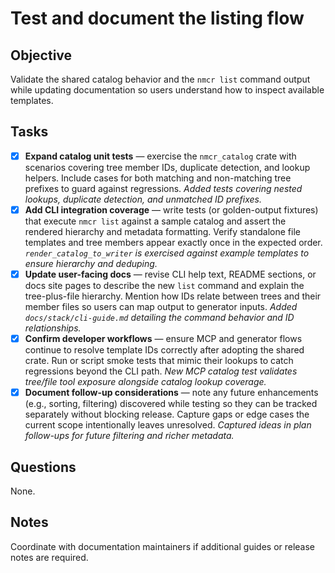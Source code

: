 # Test and document the listing flow

## Objective

Validate the shared catalog behavior and the `nmcr list` command output while updating documentation so users understand how to inspect available templates.

## Tasks

- [x] **Expand catalog unit tests** — exercise the `nmcr_catalog` crate with scenarios covering tree member IDs, duplicate detection, and lookup helpers.
      Include cases for both matching and non-matching tree prefixes to guard against regressions. _Added tests covering nested lookups, duplicate detection, and unmatched ID prefixes._
- [x] **Add CLI integration coverage** — write tests (or golden-output fixtures) that execute `nmcr list` against a sample catalog and assert the rendered hierarchy and metadata formatting.
      Verify standalone file templates and tree members appear exactly once in the expected order. _`render_catalog_to_writer` is exercised against example templates to ensure hierarchy and deduping._
- [x] **Update user-facing docs** — revise CLI help text, README sections, or docs site pages to describe the new `list` command and explain the tree-plus-file hierarchy.
      Mention how IDs relate between trees and their member files so users can map output to generator inputs. _Added `docs/stack/cli-guide.md` detailing the command behavior and ID relationships._
- [x] **Confirm developer workflows** — ensure MCP and generator flows continue to resolve template IDs correctly after adopting the shared crate.
      Run or script smoke tests that mimic their lookups to catch regressions beyond the CLI path. _New MCP catalog test validates tree/file tool exposure alongside catalog lookup coverage._
- [x] **Document follow-up considerations** — note any future enhancements (e.g., sorting, filtering) discovered while testing so they can be tracked separately without blocking release.
      Capture gaps or edge cases the current scope intentionally leaves unresolved. _Captured ideas in plan follow-ups for future filtering and richer metadata._

## Questions

None.

## Notes

Coordinate with documentation maintainers if additional guides or release notes are required.
